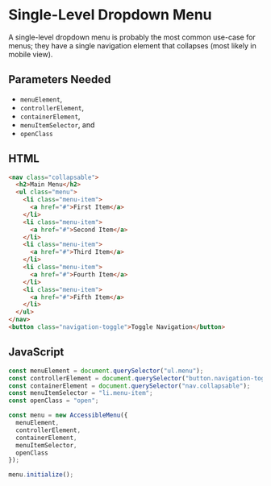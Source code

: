 # Single-Level Dropdown Menu

A single-level dropdown menu is probably the most common use-case for menus; they have a single navigation element that collapses (most likely in mobile view).

## Parameters Needed

* `menuElement`,
* `controllerElement`,
* `containerElement`,
* `menuItemSelector`, and
* `openClass`

## HTML

```html
<nav class="collapsable">
  <h2>Main Menu</h2>
  <ul class="menu">
    <li class="menu-item">
      <a href="#">First Item</a>
    </li>
    <li class="menu-item">
      <a href="#">Second Item</a>
    </li>
    <li class="menu-item">
      <a href="#">Third Item</a>
    </li>
    <li class="menu-item">
      <a href="#">Fourth Item</a>
    </li>
    <li class="menu-item">
      <a href="#">Fifth Item</a>
    </li>
  </ul>
</nav>
<button class="navigation-toggle">Toggle Navigation</button>
```

## JavaScript

```jsx
const menuElement = document.querySelector("ul.menu");
const controllerElement = document.querySelector("button.navigation-toggle");
const containerElement = document.querySelector("nav.collapsable");
const menuItemSelector = "li.menu-item";
const openClass = "open";

const menu = new AccessibleMenu({
  menuElement,
  controllerElement,
  containerElement,
  menuItemSelector,
  openClass
});

menu.initialize();
```
